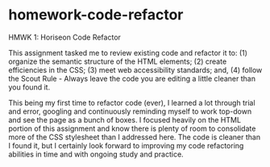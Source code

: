 # homework-code-refactor
HMWK 1: Horiseon Code Refactor

This assignment tasked me to review existing code and refactor it to: (1) organize the semantic structure of the HTML elements; (2) create efficiencies in the CSS; (3) meet web accessibility standards; and, (4) follow the Scout Rule - Always leave the code you are editing a little cleaner than you found it.

This being my first time to refactor code (ever), I learned a lot through trial and error, googling and continuously reminding myself to work top-down and see the page as a bunch of boxes. I focused heavily on the HTML portion of this assignment and know there is plenty of room to consolidate more of the CSS stylesheet than I addressed here. The code is cleaner than I found it, but I certainly look forward to improving my code refactoring abilities in time and with ongoing study and practice.

